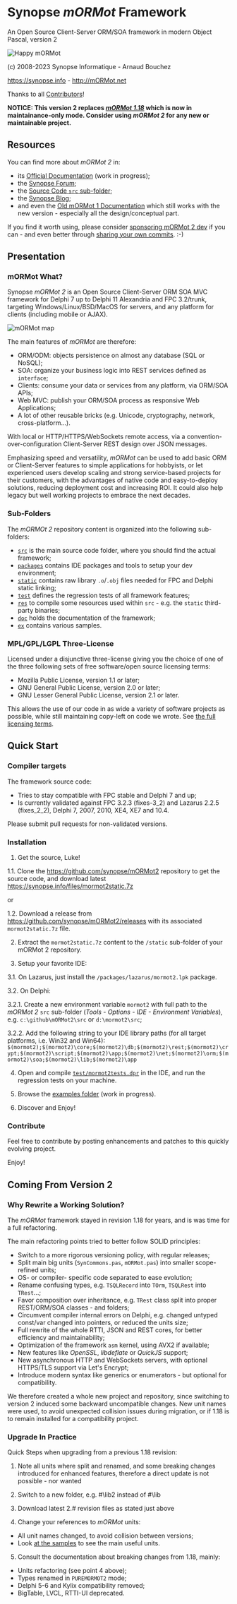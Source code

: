 # Synopse *mORMot* Framework

An Open Source Client-Server ORM/SOA framework in modern Object Pascal, version 2

![Happy mORMot](doc/happymormot.png)

(c) 2008-2023 Synopse Informatique - Arnaud Bouchez

https://synopse.info  - http://mORMot.net

Thanks to all [Contributors](CONTRIBUTORS.md)!

**NOTICE: This version 2 replaces [*mORMot 1.18*](https://github.com/synopse/mORMot) which is now in maintainance-only mode. Consider using *mORMot 2* for any new or maintainable project.**

## Resources

You can find more about *mORMot 2* in:
- its [Official Documentation](https://synopse.info/files/doc/mORMot2.html) (work in progress);
- the [Synopse Forum](https://synopse.info/forum/viewforum.php?id=24);
- the [Source Code `src` sub-folder](src);
- the [Synopse Blog](https://blog.synopse.info);
- and even the [Old mORMot 1 Documentation](https://synopse.info/files/html/Synopse%20mORMot%20Framework%20SAD%201.18.html) which still works with the new version - especially all the design/conceptual part.

If you find it worth using, please consider [sponsoring mORMot 2 dev](https://github.com/sponsors/synopse) if you can - and even better through [sharing your own commits](https://github.com/synopse/mORMot2/pulls). :-)

## Presentation

### mORMot What?

Synopse *mORMot 2* is an Open Source Client-Server ORM SOA MVC framework for Delphi 7 up to Delphi 11 Alexandria and FPC 3.2/trunk, targeting Windows/Linux/BSD/MacOS for servers, and any platform for clients (including mobile or AJAX).

![mORMot map](doc/IamLost.png)

The main features of *mORMot* are therefore:

 - ORM/ODM: objects persistence on almost any database (SQL or NoSQL);
 - SOA: organize your business logic into REST services defined as `interface`;
 - Clients: consume your data or services from any platform, via ORM/SOA APIs;
 - Web MVC: publish your ORM/SOA process as responsive Web Applications;
 - A lot of other reusable bricks (e.g. Unicode, cryptography, network, cross-platform...).

With local or HTTP/HTTPS/WebSockets remote access, via a convention-over-configuration Client-Server REST design over JSON messages.

Emphasizing speed and versatility, *mORMot* can be used to add basic ORM or Client-Server features to simple applications for hobbyists, or let experienced users develop scaling and strong service-based projects for their customers, with the advantages of native code and easy-to-deploy solutions, reducing deployment cost and increasing ROI. It could also help legacy but well working projects to embrace the next decades.

### Sub-Folders

The *mORMOt 2* repository content is organized into the following sub-folders:

- [`src`](src) is the main source code folder, where you should find the actual framework;
- [`packages`](packages) contains IDE packages and tools to setup your dev environment;
- [`static`](static) contains raw library `.o`/`.obj` files needed for FPC and Delphi static linking;
- [`test`](test) defines the regression tests of all framework features;
- [`res`](res) to compile some resources used within `src` - e.g. the `static` third-party binaries;
- [`doc`](doc) holds the documentation of the framework;
- [`ex`](ex) contains various samples.

### MPL/GPL/LGPL Three-License

Licensed under a disjunctive three-license giving you the choice of one of the three following sets of free software/open source licensing terms:
- Mozilla Public License, version 1.1 or later;
- GNU General Public License, version 2.0 or later;
- GNU Lesser General Public License, version 2.1 or later.

This allows the use of our code in as wide a variety of software projects as possible, while still maintaining copy-left on code we wrote.
See [the full licensing terms](LICENCE.md).

## Quick Start

### Compiler targets

The framework source code:
- Tries to stay compatible with FPC stable and Delphi 7 and up;
- Is currently validated against FPC 3.2.3 (fixes-3_2) and Lazarus 2.2.5 (fixes_2_2), Delphi 7, 2007, 2010, XE4, XE7 and 10.4.

Please submit pull requests for non-validated versions.

### Installation

1. Get the source, Luke!

1.1. Clone the https://github.com/synopse/mORMot2 repository to get the source code, and download latest https://synopse.info/files/mormot2static.7z 

or

1.2. Download a release from https://github.com/synopse/mORMot2/releases with its associated `mormot2static.7z` file.

2. Extract the `mormot2static.7z` content to the `/static` sub-folder of your mORMot 2 repository.

3. Setup your favorite IDE: 

3.1. On Lazarus, just install the `/packages/lazarus/mormot2.lpk` package.

3.2. On Delphi: 

3.2.1. Create a new environment variable `mormot2` with full path to the *mORMot 2* `src` sub-folder (*Tools - Options - IDE - Environment Variables*), e.g. `c:\github\mORMot2\src` or `d:\mormot2\src`; 

3.2.2. Add the following string to your IDE library paths (for all target platforms, i.e. Win32 and Win64):
   `$(mormot2);$(mormot2)\core;$(mormot2)\db;$(mormot2)\rest;$(mormot2)\crypt;$(mormot2)\script;$(mormot2)\app;$(mormot2)\net;$(mormot2)\orm;$(mormot2)\soa;$(mormot2)\lib;$(mormot2)\app`

4. Open and compile [`test/mormot2tests.dpr`](test/mormot2tests.dpr) in the IDE, and run the regression tests on your machine.

5. Browse the [examples folder](/ex) (work in progress).

5. Discover and Enjoy!

### Contribute

Feel free to contribute by posting enhancements and patches to this quickly evolving project.
  
Enjoy!

## Coming From Version 2

### Why Rewrite a Working Solution?

The *mORMot* framework stayed in revision 1.18 for years, and is was time for a full refactoring.

The main refactoring points tried to better follow SOLID principles:
 - Switch to a more rigorous versioning policy, with regular releases;
 - Split main big units (`SynCommons.pas`, `mORMot.pas`) into smaller scope-refined units;
 - OS- or compiler- specific code separated to ease evolution;
 - Rename confusing types, e.g. `TSQLRecord` into `TOrm`, `TSQLRest` into `TRest`...;
 - Favor composition over inheritance, e.g. `TRest` class split into proper REST/ORM/SOA classes - and folders;
 - Circumvent compiler internal errors on Delphi, e.g. changed untyped const/var changed into pointers, or reduced the units size;
 - Full rewrite of the whole RTTI, JSON and REST cores, for better efficiency and maintainability;
 - Optimization of the framework `asm` kernel, using AVX2 if available;
 - New features like *OpenSSL*, *libdeflate* or *QuickJS* support;
 - New asynchronous HTTP and WebSockets servers, with optional HTTPS/TLS support via Let's Encrypt;
 - Introduce modern syntax like generics or enumerators - but optional for compatibility.

We therefore created a whole new project and repository, since switching to version 2 induced some backward uncompatible changes. New unit names were used, to avoid unexpected collision issues during migration, or if 1.18 is to remain installed for a compatibility project.

### Upgrade In Practice

Quick Steps when upgrading from a previous 1.18 revision:

1) Note all units where split and renamed, and some breaking changes introduced for enhanced features, therefore a direct update is not possible - nor wanted

2) Switch to a new folder, e.g. #\lib2 instead of #\lib

3) Download latest 2.# revision files as stated just above
  
4) Change your references to *mORMot* units:
 - All unit names changed, to avoid collision between versions;
 - Look [at the samples](ex) to see the main useful units.
 
5) Consult the documentation about breaking changes from 1.18, mainly:
 - Units refactoring (see point 4 above);
 - Types renamed in `PUREMORMOT2` mode;
 - Delphi 5-6 and Kylix compatibility removed;
 - BigTable, LVCL, RTTI-UI deprecated.